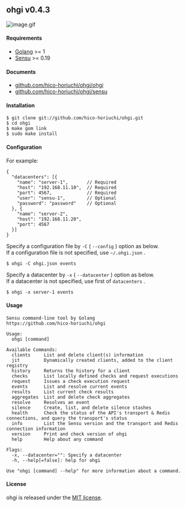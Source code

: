 ## ohgi v0.4.3

![image.gif](https://raw.githubusercontent.com/hico-horiuchi/ohgi/master/image.gif)

#### Requirements

  - [Golang](https://golang.org/) >= 1
  - [Sensu](http://sensuapp.org/) >= 0.19

#### Documents

  - [github.com/hico-horiuchi/ohgi/ohgi](http://godoc.org/github.com/hico-horiuchi/ohgi/ohgi)
  - [github.com/hico-horiuchi/ohgi/sensu](http://godoc.org/github.com/hico-horiuchi/ohgi/sensu)

#### Installation

    $ git clone git://github.com/hico-horiuchi/ohgi.git
    $ cd ohgi
    $ make gom link
    $ sudo make install

#### Configuration

For example:

    {
      "datacenters": [{
        "name": "server-1",       // Required
        "host": "192.168.11.10",  // Required
        "port": 4567,             // Required
        "user": "sensu-1",        // Optional
        "password": "password"    // Optional
      }, {
        "name": "server-2",
        "host": "192.168.11.20",
        "port": 4567
      }]
    }

Specify a configuration file by `-C` ( `--config` ) option as below.  
If a configuration file is not specified, use `~/.ohgi.json` .

    $ ohgi -C ohgi.json events

Specify a datacenter by `-x` ( `--datacenter` ) option as below.  
If a datacenter is not specified, use first of `datacenters` .

    $ ohgi -x server-1 events

#### Usage

    Sensu command-line tool by Golang
    https://github.com/hico-horiuchi/ohgi
    
    Usage:
      ohgi [command]
    
    Available Commands:
      clients     List and delete client(s) information
      jit         Dynamically created clients, added to the client registry
      history     Returns the history for a client
      checks      List locally defined checks and request executions
      request     Issues a check execution request
      events      List and resolve current events
      results     List current check results
      aggregates  List and delete check aggregates
      resolve     Resolves an event
      silence     Create, list, and delete silence stashes
      health      Check the status of the API's transport & Redis connections, and query the transport's status
      info        List the Sensu version and the transport and Redis connection information
      version     Print and check version of ohgi
      help        Help about any command
    
    Flags:
      -x, --datacenter="": Specify a datacenter
      -h, --help[=false]: help for ohgi
    
    Use "ohgi [command] --help" for more information about a command.

#### License

ohgi is released under the [MIT license](https://raw.githubusercontent.com/hico-horiuchi/ohgi/master/LICENSE).
